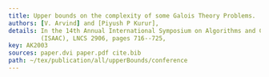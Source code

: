 ```yaml
---
title: Upper bounds on the complexity of some Galois Theory Problems.
authors: [V. Arvind] and [Piyush P Kurur],
details: In the 14th Annual International Symposium on Algorithms and Computation,
         (ISAAC), LNCS 2906, pages 716--725,
key: AK2003
sources: paper.dvi paper.pdf cite.bib
path: ~/tex/publication/all/upperBounds/conference
---
```

